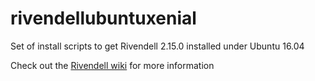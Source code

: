 # rivendellubuntuxenial
Set of install scripts to get Rivendell 2.15.0 installed under Ubuntu 16.04

Check out the [Rivendell wiki](http://rivendell.tryphon.org/wiki/UbuntuXenial) for more information
